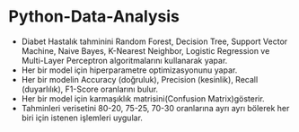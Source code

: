# Python-Data-Analysis

- Diabet Hastalık tahminini Random  Forest, Decision  Tree,  Support  Vector  Machine, Naive  Bayes,  K-Nearest  Neighbor,  Logistic  Regression  ve  Multi-Layer  Perceptron algoritmalarını kullanarak yapar.
- Her bir model için hiperparametre optimizasyonunu yapar.
- Her  bir  modelin  Accuracy  (doğruluk),  Precision  (kesinlik),  Recall  (duyarlılık),  F1-Score oranlarını bulur.
- Her bir model için karmaşıklık matrisini(Confusion Matrix)gösterir.
- Tahminleri verisetini 80-20, 75-25, 70-30 oranlarına ayrı ayrı bölerek her biri için istenen işlemleri uygular.
